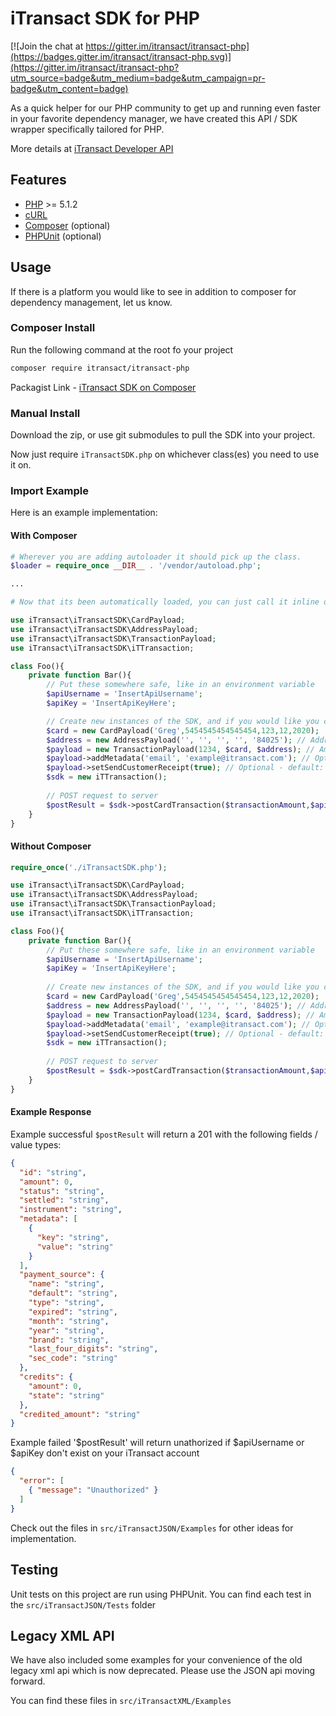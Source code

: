# iTransact SDK for PHP

[![Join the chat at https://gitter.im/itransact/itransact-php](https://badges.gitter.im/itransact/itransact-php.svg)](https://gitter.im/itransact/itransact-php?utm_source=badge&utm_medium=badge&utm_campaign=pr-badge&utm_content=badge)

As a quick helper for our PHP community to get up and running even faster in your favorite dependency manager, we have created this API / SDK wrapper specifically tailored for PHP. 

More details at [iTransact Developer API](http://developers.itransact.com/api-reference/#operation/postTransactions)

## Features
- [PHP](http://php.net/downloads.php) >= 5.1.2
- [cURL](http://php.net/manual/en/function.curl-exec.php)
- [Composer](https://getcomposer.org/download/) (optional)
- [PHPUnit]() (optional)

## Usage 
If there is a platform you would like to see in addition to composer for dependency management, let us know.

### Composer Install
Run the following command at the root fo your project

```bash
composer require itransact/itransact-php
```

Packagist Link - [iTransact SDK on Composer](https://packagist.org/packages/itransact/itransact-php)


### Manual Install

Download the zip, or use git submodules to pull the SDK into your project. 

Now just require `iTransactSDK.php` on whichever class(es) you need to use it on. 


### Import Example

Here is an example implementation:

#### With Composer
```php
# Wherever you are adding autoloader it should pick up the class.
$loader = require_once __DIR__ . '/vendor/autoload.php';

...

# Now that its been automatically loaded, you can just call it inline or via use 

use iTransact\iTransactSDK\CardPayload;
use iTransact\iTransactSDK\AddressPayload;
use iTransact\iTransactSDK\TransactionPayload;
use iTransact\iTransactSDK\iTTransaction;

class Foo(){
    private function Bar(){                
        // Put these somewhere safe, like in an environment variable
        $apiUsername = 'InsertApiUsername';
        $apiKey = 'InsertApiKeyHere';

        // Create new instances of the SDK, and if you would like you can also use the payload.
        $card = new CardPayload('Greg',5454545454545454,123,12,2020);
        $address = new AddressPayload('', '', '', '', '84025'); // Address is optional unless you are using a Loopback / Sandbox / Demo account
        $payload = new TransactionPayload(1234, $card, $address); // Amount, CardPayload, AddressPayload
        $payload->addMetadata('email', 'example@itransact.com'); // Optional
        $payload->setSendCustomerReceipt(true); // Optional - default: false 
        $sdk = new iTTransaction();
        
        // POST request to server
        $postResult = $sdk->postCardTransaction($transactionAmount,$apiUsername,$apiKey,$payload);
    }
}
```

#### Without Composer
```php
require_once('./iTransactSDK.php');

use iTransact\iTransactSDK\CardPayload;
use iTransact\iTransactSDK\AddressPayload;
use iTransact\iTransactSDK\TransactionPayload;
use iTransact\iTransactSDK\iTTransaction;

class Foo(){
    private function Bar(){               
        // Put these somewhere safe, like in an environment variable
        $apiUsername = 'InsertApiUsername';
        $apiKey = 'InsertApiKeyHere';
        
        // Create new instances of the SDK, and if you would like you can also use the payload.
        $card = new CardPayload('Greg',5454545454545454,123,12,2020);
        $address = new AddressPayload('', '', '', '', '84025'); // Address is optional unless you are using a Loopback / Sandbox / Demo account
        $payload = new TransactionPayload(1234, $card, $address); // Amount, CardPayload, AddressPayload
        $payload->addMetadata('email', 'example@itransact.com'); // Optional
        $payload->setSendCustomerReceipt(true); // Optional - default: false 
        $sdk = new iTTransaction();
        
        // POST request to server
        $postResult = $sdk->postCardTransaction($transactionAmount,$apiUsername,$apiKey,$payload);
    }
}
```

#### Example Response
Example successful `$postResult` will return a 201 with the following fields / value types:
```json
{
  "id": "string",
  "amount": 0,
  "status": "string",
  "settled": "string",
  "instrument": "string",
  "metadata": [
    {
      "key": "string",
      "value": "string"
    }
  ],
  "payment_source": {
    "name": "string",
    "default": "string",
    "type": "string",
    "expired": "string",
    "month": "string",
    "year": "string",
    "brand": "string",
    "last_four_digits": "string",
    "sec_code": "string"
  },
  "credits": {
    "amount": 0,
    "state": "string"
  },
  "credited_amount": "string"
}
```

Example failed '$postResult' will return unathorized if $apiUsername or $apiKey don't exist on your iTransact account 
```json
{
  "error": [  
    { "message": "Unauthorized" }
  ]
}

```

Check out the files in `src/iTransactJSON/Examples` for other ideas for implementation.

## Testing

Unit tests on this project are run using PHPUnit. You can find each test in the `src/iTransactJSON/Tests` folder 

## Legacy XML API

We have also included some examples for your convenience of the old legacy xml api which is now deprecated. Please use the JSON api moving forward.

You can find these files in `src/iTransactXML/Examples`  